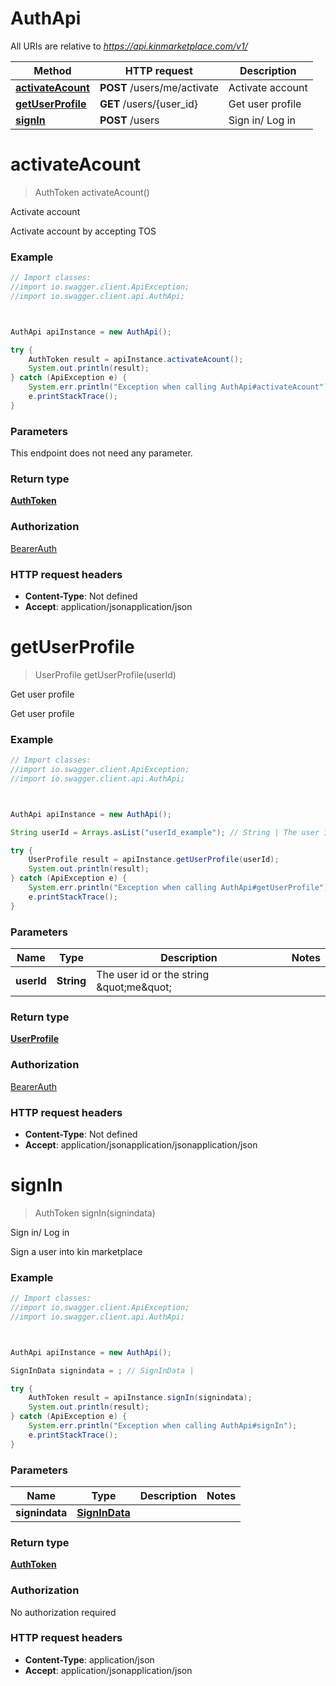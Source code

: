 # AuthApi

All URIs are relative to *https://api.kinmarketplace.com/v1/*

Method | HTTP request | Description
------------- | ------------- | -------------
[**activateAcount**](AuthApi.md#activateAcount) | **POST** /users/me/activate | Activate account
[**getUserProfile**](AuthApi.md#getUserProfile) | **GET** /users/{user_id} | Get user profile
[**signIn**](AuthApi.md#signIn) | **POST** /users | Sign in/ Log in




<a name="activateAcount"></a>
# **activateAcount**
> AuthToken activateAcount()

Activate account

Activate account by accepting TOS

### Example
```java
// Import classes:
//import io.swagger.client.ApiException;
//import io.swagger.client.api.AuthApi;



AuthApi apiInstance = new AuthApi();

try {
    AuthToken result = apiInstance.activateAcount();
    System.out.println(result);
} catch (ApiException e) {
    System.err.println("Exception when calling AuthApi#activateAcount");
    e.printStackTrace();
}
```

### Parameters
This endpoint does not need any parameter.


### Return type

[**AuthToken**](AuthToken.md)

### Authorization

[BearerAuth](../README.md#BearerAuth)

### HTTP request headers

 - **Content-Type**: Not defined
 - **Accept**: application/jsonapplication/json


<a name="getUserProfile"></a>
# **getUserProfile**
> UserProfile getUserProfile(userId)

Get user profile

Get user profile

### Example
```java
// Import classes:
//import io.swagger.client.ApiException;
//import io.swagger.client.api.AuthApi;



AuthApi apiInstance = new AuthApi();

String userId = Arrays.asList("userId_example"); // String | The user id or the string \"me\"

try {
    UserProfile result = apiInstance.getUserProfile(userId);
    System.out.println(result);
} catch (ApiException e) {
    System.err.println("Exception when calling AuthApi#getUserProfile");
    e.printStackTrace();
}
```

### Parameters

Name | Type | Description  | Notes
------------- | ------------- | ------------- | -------------
 **userId** | **String**| The user id or the string \&quot;me\&quot; |


### Return type

[**UserProfile**](UserProfile.md)

### Authorization

[BearerAuth](../README.md#BearerAuth)

### HTTP request headers

 - **Content-Type**: Not defined
 - **Accept**: application/jsonapplication/jsonapplication/json


<a name="signIn"></a>
# **signIn**
> AuthToken signIn(signindata)

Sign in/ Log in

Sign a user into kin marketplace

### Example
```java
// Import classes:
//import io.swagger.client.ApiException;
//import io.swagger.client.api.AuthApi;



AuthApi apiInstance = new AuthApi();

SignInData signindata = ; // SignInData | 

try {
    AuthToken result = apiInstance.signIn(signindata);
    System.out.println(result);
} catch (ApiException e) {
    System.err.println("Exception when calling AuthApi#signIn");
    e.printStackTrace();
}
```

### Parameters

Name | Type | Description  | Notes
------------- | ------------- | ------------- | -------------
 **signindata** | [**SignInData**](.md)|  |


### Return type

[**AuthToken**](AuthToken.md)

### Authorization

No authorization required

### HTTP request headers

 - **Content-Type**: application/json
 - **Accept**: application/jsonapplication/json



